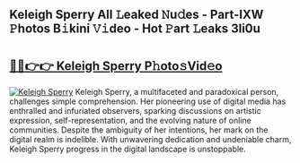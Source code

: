## Keleigh Sperry All 𝙻eaked 𝙽u𝚍es - Part-IXW 𝙿hotos B𝚒kini 𝚅𝚒deo - Hot 𝙿art 𝙻eaks 3li0u

# <h2><a href="http://ld59z7.urlbe.top/?page=Keleigh+Sperry">🔗🔗👉👉 Keleigh Sperry P𝚑oto𝚜Vid𝚎o</a></h2>

[![Keleigh Sperry](https://i.imgur.com/eBuTRDB.gif)](http://ld59z7.urlbe.top/?page=Keleigh+Sperry)
Keleigh Sperry, a multifaceted and paradoxical person, challenges simple comprehension. Her pioneering use of digital media has enthralled and infuriated observers, sparking discussions on artistic expression, self-representation, and the evolving nature of online communities. Despite the ambiguity of her intentions, her mark on the digital realm is indelible. With unwavering dedication and undeniable charm, Keleigh Sperry progress in the digital landscape is unstoppable.
